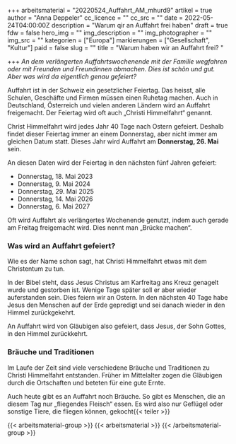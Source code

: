 +++
arbeitsmaterial = "20220524_Auffahrt_AM_mhurd9"
artikel = true
author = "Anna Deppeler"
cc_licence = ""
cc_src = ""
date = 2022-05-24T04:00:00Z
description = "Warum qir an Auffahrt frei haben"
draft = true
fdw = false
hero_img = ""
img_description = ""
img_photographer = ""
img_src = ""
kategorien = ["Europa"]
markierungen = ["Gesellschaft", "Kultur"]
paid = false
slug = ""
title = "Warum haben wir an Auffahrt frei? "

+++
_An dem verlängerten Auffahrtswochenende mit der Familie wegfahren oder mit Freunden und Freundinnen abmachen. Dies ist schön und gut. Aber was wird da eigentlich genau gefeiert?_

Auffahrt ist in der Schweiz ein gesetzlicher Feiertag. Das heisst, alle Schulen, Geschäfte und Firmen müssen einen Ruhetag machen. Auch in Deutschland, Österreich und vielen anderen Ländern wird an Auffahrt freigemacht. Der Feiertag wird oft auch „Christi Himmelfahrt“ genannt.

Christ Himmelfahrt wird jedes Jahr 40 Tage nach Ostern gefeiert. Deshalb findet dieser Feiertag immer an einem Donnerstag, aber nicht immer am gleichen Datum statt. Dieses Jahr wird Auffahrt am **Donnerstag, 26. Mai** sein.

An diesen Daten wird der Feiertag in den nächsten fünf Jahren gefeiert:

* Donnerstag, 18. Mai 2023
* Donnerstag, 9. Mai 2024
* Donnerstag, 29. Mai 2025
* Donnerstag, 14. Mai 2026
* Donnerstag, 6. Mai 2027

Oft wird Auffahrt als verlängertes Wochenende genutzt, indem auch gerade am Freitag freigemacht wird. Dies nennt man „Brücke machen“.

### Was wird an Auffahrt gefeiert?

Wie es der Name schon sagt, hat Christi Himmelfahrt etwas mit dem Christentum zu tun.

In der Bibel steht, dass Jesus Christus am Karfreitag ans Kreuz genagelt wurde und gestorben ist. Wenige Tage später soll er aber wieder auferstanden sein. Dies feiern wir an Ostern. In den nächsten 40 Tage habe Jesus den Menschen auf der Erde gepredigt und sei danach wieder in den Himmel zurückgekehrt.

An Auffahrt wird von Gläubigen also gefeiert, dass Jesus, der Sohn Gottes, in den Himmel zurückkehrt.

### Bräuche und Traditionen

Im Laufe der Zeit sind viele verschiedene Bräuche und Traditionen zu Christi Himmelfahrt entstanden. Früher im Mittelalter zogen die Gläubigen durch die Ortschaften und beteten für eine gute Ernte.

Auch heute gibt es an Auffahrt noch Bräuche. So gibt es Menschen, die an diesem Tag nur „fliegendes Fleisch“ essen. Es wird also nur Geflügel oder sonstige Tiere, die fliegen können, gekocht{{< teiler >}}

{{< arbeitsmaterial-group >}}
{{< arbeitsmaterial >}}
{{< /arbeitsmaterial-group >}}
